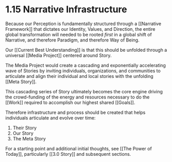 # 1.15 Narrative Infrastructure
Because our Perception is fundamentally structured through a [[Narrative Framework]] that dictates our Identity, Values, and Direction, the entire global transformation will needed to be rooted _first_ in a global shift of Narrative, and therefore Paradigm, and therefore Way of Being. 

Our [[Current Best Understanding]] is that this should be unfolded through a universal [[Media Project]] centered around Story. 

The Media Project would create a cascading and exponentially accelerating wave of Stories by inviting individuals, organizations, and communities to articulate and align their individual and local stories with the unfolding [[Meta Story]]. 

This cascading series of Story ultimately becomes the core engine driving the crowd-funding of the energy and resources necessary to do the [[Work]] required to accomplish our highest shared [[Goals]].  

Therefore infrastructure and process should be created that helps individuals articulate and evolve over time: 

1. Their Story
2. Our Story
3. The Meta Story 

For a starting point and additional initial thoughts, see [[The Power of Today]], particularly [[3.0 Story]] and subsequent sections. 